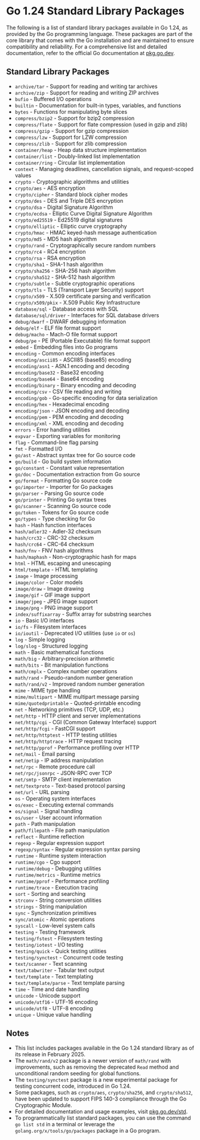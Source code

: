 # Go 1.24 Standard Library Packages

The following is a list of standard library packages available in Go 1.24, as provided by the Go programming language. These packages are part of the core library that comes with the Go installation and are maintained to ensure compatibility and reliability. For a comprehensive list and detailed documentation, refer to the official Go documentation at [pkg.go.dev](https://pkg.go.dev/std).

## Standard Library Packages

- `archive/tar` - Support for reading and writing tar archives
- `archive/zip` - Support for reading and writing ZIP archives
- `bufio` - Buffered I/O operations
- `builtin` - Documentation for built-in types, variables, and functions
- `bytes` - Functions for manipulating byte slices
- `compress/bzip2` - Support for bzip2 compression
- `compress/flate` - Support for flate compression (used in gzip and zlib)
- `compress/gzip` - Support for gzip compression
- `compress/lzw` - Support for LZW compression
- `compress/zlib` - Support for zlib compression
- `container/heap` - Heap data structure implementation
- `container/list` - Doubly-linked list implementation
- `container/ring` - Circular list implementation
- `context` - Managing deadlines, cancellation signals, and request-scoped values
- `crypto` - Cryptographic algorithms and utilities
- `crypto/aes` - AES encryption
- `crypto/cipher` - Standard block cipher modes
- `crypto/des` - DES and Triple DES encryption
- `crypto/dsa` - Digital Signature Algorithm
- `crypto/ecdsa` - Elliptic Curve Digital Signature Algorithm
- `crypto/ed25519` - Ed25519 digital signatures
- `crypto/elliptic` - Elliptic curve cryptography
- `crypto/hmac` - HMAC keyed-hash message authentication
- `crypto/md5` - MD5 hash algorithm
- `crypto/rand` - Cryptographically secure random numbers
- `crypto/rc4` - RC4 encryption
- `crypto/rsa` - RSA encryption
- `crypto/sha1` - SHA-1 hash algorithm
- `crypto/sha256` - SHA-256 hash algorithm
- `crypto/sha512` - SHA-512 hash algorithm
- `crypto/subtle` - Subtle cryptographic operations
- `crypto/tls` - TLS (Transport Layer Security) support
- `crypto/x509` - X.509 certificate parsing and verification
- `crypto/x509/pkix` - X.509 Public Key Infrastructure
- `database/sql` - Database access with SQL
- `database/sql/driver` - Interfaces for SQL database drivers
- `debug/dwarf` - DWARF debugging information
- `debug/elf` - ELF file format support
- `debug/macho` - Mach-O file format support
- `debug/pe` - PE (Portable Executable) file format support
- `embed` - Embedding files into Go programs
- `encoding` - Common encoding interfaces
- `encoding/ascii85` - ASCII85 (base85) encoding
- `encoding/asn1` - ASN.1 encoding and decoding
- `encoding/base32` - Base32 encoding
- `encoding/base64` - Base64 encoding
- `encoding/binary` - Binary encoding and decoding
- `encoding/csv` - CSV file reading and writing
- `encoding/gob` - Go-specific encoding for data serialization
- `encoding/hex` - Hexadecimal encoding
- `encoding/json` - JSON encoding and decoding
- `encoding/pem` - PEM encoding and decoding
- `encoding/xml` - XML encoding and decoding
- `errors` - Error handling utilities
- `expvar` - Exporting variables for monitoring
- `flag` - Command-line flag parsing
- `fmt` - Formatted I/O
- `go/ast` - Abstract syntax tree for Go source code
- `go/build` - Go build system information
- `go/constant` - Constant value representation
- `go/doc` - Documentation extraction from Go source
- `go/format` - Formatting Go source code
- `go/importer` - Importer for Go packages
- `go/parser` - Parsing Go source code
- `go/printer` - Printing Go syntax trees
- `go/scanner` - Scanning Go source code
- `go/token` - Tokens for Go source code
- `go/types` - Type checking for Go
- `hash` - Hash function interfaces
- `hash/adler32` - Adler-32 checksum
- `hash/crc32` - CRC-32 checksum
- `hash/crc64` - CRC-64 checksum
- `hash/fnv` - FNV hash algorithms
- `hash/maphash` - Non-cryptographic hash for maps
- `html` - HTML escaping and unescaping
- `html/template` - HTML templating
- `image` - Image processing
- `image/color` - Color models
- `image/draw` - Image drawing
- `image/gif` - GIF image support
- `image/jpeg` - JPEG image support
- `image/png` - PNG image support
- `index/suffixarray` - Suffix array for substring searches
- `io` - Basic I/O interfaces
- `io/fs` - Filesystem interfaces
- `io/ioutil` - Deprecated I/O utilities (use `io` or `os`)
- `log` - Simple logging
- `log/slog` - Structured logging
- `math` - Basic mathematical functions
- `math/big` - Arbitrary-precision arithmetic
- `math/bits` - Bit manipulation functions
- `math/cmplx` - Complex number operations
- `math/rand` - Pseudo-random number generation
- `math/rand/v2` - Improved random number generation
- `mime` - MIME type handling
- `mime/multipart` - MIME multipart message parsing
- `mime/quotedprintable` - Quoted-printable encoding
- `net` - Networking primitives (TCP, UDP, etc.)
- `net/http` - HTTP client and server implementations
- `net/http/cgi` - CGI (Common Gateway Interface) support
- `net/http/fcgi` - FastCGI support
- `net/http/httptest` - HTTP testing utilities
- `net/http/httptrace` - HTTP request tracing
- `net/http/pprof` - Performance profiling over HTTP
- `net/mail` - Email parsing
- `net/netip` - IP address manipulation
- `net/rpc` - Remote procedure call
- `net/rpc/jsonrpc` - JSON-RPC over TCP
- `net/smtp` - SMTP client implementation
- `net/textproto` - Text-based protocol parsing
- `net/url` - URL parsing
- `os` - Operating system interfaces
- `os/exec` - Executing external commands
- `os/signal` - Signal handling
- `os/user` - User account information
- `path` - Path manipulation
- `path/filepath` - File path manipulation
- `reflect` - Runtime reflection
- `regexp` - Regular expression support
- `regexp/syntax` - Regular expression syntax parsing
- `runtime` - Runtime system interaction
- `runtime/cgo` - Cgo support
- `runtime/debug` - Debugging utilities
- `runtime/metrics` - Runtime metrics
- `runtime/pprof` - Performance profiling
- `runtime/trace` - Execution tracing
- `sort` - Sorting and searching
- `strconv` - String conversion utilities
- `strings` - String manipulation
- `sync` - Synchronization primitives
- `sync/atomic` - Atomic operations
- `syscall` - Low-level system calls
- `testing` - Testing framework
- `testing/fstest` - Filesystem testing
- `testing/iotest` - I/O testing
- `testing/quick` - Quick testing utilities
- `testing/synctest` - Concurrent code testing
- `text/scanner` - Text scanning
- `text/tabwriter` - Tabular text output
- `text/template` - Text templating
- `text/template/parse` - Text template parsing
- `time` - Time and date handling
- `unicode` - Unicode support
- `unicode/utf16` - UTF-16 encoding
- `unicode/utf8` - UTF-8 encoding
- `unique` - Unique value handling

## Notes

- This list includes packages available in the Go 1.24 standard library as of its release in February 2025.
- The `math/rand/v2` package is a newer version of `math/rand` with improvements, such as removing the deprecated `Read` method and unconditional random seeding for global functions.[](https://tip.golang.org/doc/go1.22)
- The `testing/synctest` package is a new experimental package for testing concurrent code, introduced in Go 1.24.[](https://go.dev/doc/go1.24)
- Some packages, such as `crypto/aes`, `crypto/sha256`, and `crypto/sha512`, have been updated to support FIPS 140-3 compliance through the Go Cryptographic Module.[](https://go.dev/doc/go1.24)
- For detailed documentation and usage examples, visit [pkg.go.dev/std](https://pkg.go.dev/std).
- To programmatically list standard packages, you can use the command `go list std` in a terminal or leverage the `golang.org/x/tools/go/packages` package in a Go program.[](https://stackoverflow.com/questions/55807322/can-i-list-all-standard-go-packages)